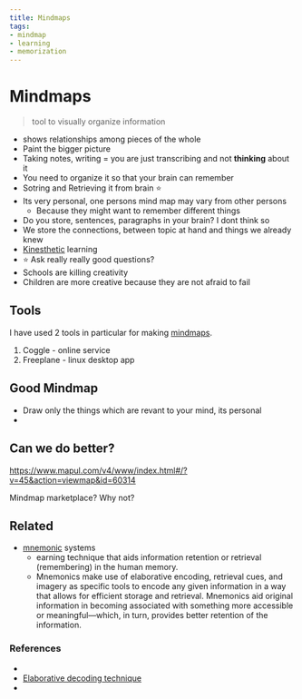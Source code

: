 ```yaml
---
title: Mindmaps
tags:
- mindmap
- learning
- memorization
---
```


# Mindmaps

<TagLinks />


<Dot />

> tool to visually organize information

<Quote text="Ideas grows on Trees" />

* shows relationships among pieces of the whole
* Paint the bigger picture
* Taking notes, writing = you are just transcribing and not **thinking** about it
* You need to organize it so that your brain can remember
* Sotring and Retrieving it from brain :star:
* Its very personal, one persons mind map may vary from other persons
  * Because they might want to remember different things
* Do you store, sentences, paragraphs in your brain? I dont think so
* We store the connections, between topic at hand and things we already knew
* [Kinesthetic] learning
* :star: Ask really really good questions?
* Schools are killing creativity
* Children are more creative because they are not afraid to fail

## Tools

I have used 2 tools in particular for making [mindmaps].

1. Coggle - online service
2. Freeplane - linux desktop app


<Procons>
  <template v-slot:pro>
    <h3>Freeplane</h3>
    <ul>
      <li>Free to use, unlimited mindmaps</li>
      <li>Easy templates like buzan, thesis outline, questions etc</li>
    </ul>
  </template>

  <template v-slot:con>
    <h3>Coggle</h3>
    <ul>
      <li>Limited 3 minidmaps</li>
      <li>looks beautyful</li>
    </ul>

  </template>
</Procons>


## Good Mindmap

* Draw only the things which are revant to your mind, its personal
*

## Can we do better?

https://www.mapul.com/v4/www/index.html#/?v=45&action=viewmap&id=60314

Mindmap marketplace? Why not?

## Related

* [mnemonic] systems
  * earning technique that aids information retention or retrieval (remembering) in the human memory.
  * Mnemonics make use of elaborative encoding, retrieval cues, and imagery as specific tools to encode any given information in a way that allows for efficient storage and retrieval. Mnemonics aid original information in becoming associated with something more accessible or meaningful—which, in turn, provides better retention of the information.

### References

* [active learning]: https://en.wikipedia.org/wiki/Active_learning
* [Elaborative decoding technique](https://en.wikipedia.org/wiki/Elaborative_encoding)
* [Note taking]: https://en.wikipedia.org/wiki/Note-taking


[Kinesthetic]: https://en.wikipedia.org/wiki/Kinesthetic_learning
[mindmaps]: https://en.wikipedia.org/wiki/Mind_map
[mnemonic]: https://en.wikipedia.org/wiki/Mnemonic

<Footer :comments="false" />

